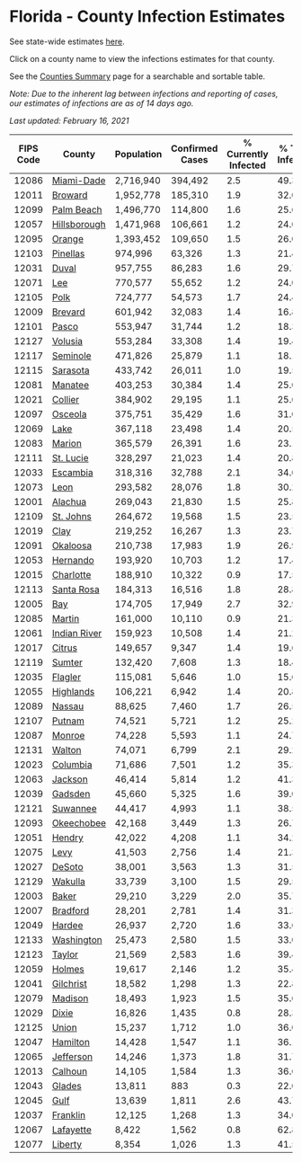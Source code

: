 # Florida - County Infection Estimates

See state-wide estimates [here](/infections/us-fl).

Click on a county name to view the infections estimates for that county.

See the [Counties Summary](/infections/summary-counties) page for a searchable and sortable table.

*Note: Due to the inherent lag between infections and reporting of cases, our estimates of infections are as of 14 days ago.*

*Last updated: February 16, 2021*

|   FIPS Code |                       County |   Population |   Confirmed Cases |   % Currently Infected |   % Total Infected |
|-------------|------------------------------|--------------|-------------------|------------------------|--------------------|
|       12086 |     [Miami-Dade](miami-dade) |    2,716,940 |           394,492 |                    2.5 |               49.3 |
|       12011 |           [Broward](broward) |    1,952,778 |           185,310 |                    1.9 |               32.0 |
|       12099 |     [Palm Beach](palm-beach) |    1,496,770 |           114,800 |                    1.6 |               25.6 |
|       12057 | [Hillsborough](hillsborough) |    1,471,968 |           106,661 |                    1.2 |               24.0 |
|       12095 |             [Orange](orange) |    1,393,452 |           109,650 |                    1.5 |               26.0 |
|       12103 |         [Pinellas](pinellas) |      974,996 |            63,326 |                    1.3 |               21.4 |
|       12031 |               [Duval](duval) |      957,755 |            86,283 |                    1.6 |               29.7 |
|       12071 |                   [Lee](lee) |      770,577 |            55,652 |                    1.2 |               24.0 |
|       12105 |                 [Polk](polk) |      724,777 |            54,573 |                    1.7 |               24.4 |
|       12009 |           [Brevard](brevard) |      601,942 |            32,083 |                    1.4 |               16.8 |
|       12101 |               [Pasco](pasco) |      553,947 |            31,744 |                    1.2 |               18.3 |
|       12127 |           [Volusia](volusia) |      553,284 |            33,308 |                    1.4 |               19.4 |
|       12117 |         [Seminole](seminole) |      471,826 |            25,879 |                    1.1 |               18.1 |
|       12115 |         [Sarasota](sarasota) |      433,742 |            26,011 |                    1.0 |               19.5 |
|       12081 |           [Manatee](manatee) |      403,253 |            30,384 |                    1.4 |               25.0 |
|       12021 |           [Collier](collier) |      384,902 |            29,195 |                    1.1 |               25.6 |
|       12097 |           [Osceola](osceola) |      375,751 |            35,429 |                    1.6 |               31.0 |
|       12069 |                 [Lake](lake) |      367,118 |            23,498 |                    1.4 |               20.5 |
|       12083 |             [Marion](marion) |      365,579 |            26,391 |                    1.6 |               23.1 |
|       12111 |       [St. Lucie](st.-lucie) |      328,297 |            21,023 |                    1.4 |               20.8 |
|       12033 |         [Escambia](escambia) |      318,316 |            32,788 |                    2.1 |               34.0 |
|       12073 |                 [Leon](leon) |      293,582 |            28,076 |                    1.8 |               30.2 |
|       12001 |           [Alachua](alachua) |      269,043 |            21,830 |                    1.5 |               25.8 |
|       12109 |       [St. Johns](st.-johns) |      264,672 |            19,568 |                    1.5 |               23.5 |
|       12019 |                 [Clay](clay) |      219,252 |            16,267 |                    1.3 |               23.7 |
|       12091 |         [Okaloosa](okaloosa) |      210,738 |            17,983 |                    1.9 |               26.9 |
|       12053 |         [Hernando](hernando) |      193,920 |            10,703 |                    1.2 |               17.4 |
|       12015 |       [Charlotte](charlotte) |      188,910 |            10,322 |                    0.9 |               17.5 |
|       12113 |     [Santa Rosa](santa-rosa) |      184,313 |            16,516 |                    1.8 |               28.8 |
|       12005 |                   [Bay](bay) |      174,705 |            17,949 |                    2.7 |               32.9 |
|       12085 |             [Martin](martin) |      161,000 |            10,110 |                    0.9 |               21.3 |
|       12061 | [Indian River](indian-river) |      159,923 |            10,508 |                    1.4 |               21.2 |
|       12017 |             [Citrus](citrus) |      149,657 |             9,347 |                    1.4 |               19.6 |
|       12119 |             [Sumter](sumter) |      132,420 |             7,608 |                    1.3 |               18.4 |
|       12035 |           [Flagler](flagler) |      115,081 |             5,646 |                    1.0 |               15.6 |
|       12055 |       [Highlands](highlands) |      106,221 |             6,942 |                    1.4 |               20.8 |
|       12089 |             [Nassau](nassau) |       88,625 |             7,460 |                    1.7 |               26.5 |
|       12107 |             [Putnam](putnam) |       74,521 |             5,721 |                    1.2 |               25.2 |
|       12087 |             [Monroe](monroe) |       74,228 |             5,593 |                    1.1 |               24.7 |
|       12131 |             [Walton](walton) |       74,071 |             6,799 |                    2.1 |               29.2 |
|       12023 |         [Columbia](columbia) |       71,686 |             7,501 |                    1.2 |               35.3 |
|       12063 |           [Jackson](jackson) |       46,414 |             5,814 |                    1.2 |               41.3 |
|       12039 |           [Gadsden](gadsden) |       45,660 |             5,325 |                    1.6 |               39.0 |
|       12121 |         [Suwannee](suwannee) |       44,417 |             4,993 |                    1.1 |               38.5 |
|       12093 |     [Okeechobee](okeechobee) |       42,168 |             3,449 |                    1.3 |               26.7 |
|       12051 |             [Hendry](hendry) |       42,022 |             4,208 |                    1.1 |               34.2 |
|       12075 |                 [Levy](levy) |       41,503 |             2,756 |                    1.4 |               21.3 |
|       12027 |             [DeSoto](desoto) |       38,001 |             3,563 |                    1.3 |               31.5 |
|       12129 |           [Wakulla](wakulla) |       33,739 |             3,100 |                    1.5 |               29.5 |
|       12003 |               [Baker](baker) |       29,210 |             3,229 |                    2.0 |               35.7 |
|       12007 |         [Bradford](bradford) |       28,201 |             2,781 |                    1.4 |               31.3 |
|       12049 |             [Hardee](hardee) |       26,937 |             2,720 |                    1.6 |               33.6 |
|       12133 |     [Washington](washington) |       25,473 |             2,580 |                    1.5 |               33.0 |
|       12123 |             [Taylor](taylor) |       21,569 |             2,583 |                    1.6 |               39.4 |
|       12059 |             [Holmes](holmes) |       19,617 |             2,146 |                    1.2 |               35.4 |
|       12041 |       [Gilchrist](gilchrist) |       18,582 |             1,298 |                    1.3 |               22.8 |
|       12079 |           [Madison](madison) |       18,493 |             1,923 |                    1.5 |               35.6 |
|       12029 |               [Dixie](dixie) |       16,826 |             1,435 |                    0.8 |               28.3 |
|       12125 |               [Union](union) |       15,237 |             1,712 |                    1.0 |               36.0 |
|       12047 |         [Hamilton](hamilton) |       14,428 |             1,547 |                    1.1 |               36.1 |
|       12065 |       [Jefferson](jefferson) |       14,246 |             1,373 |                    1.8 |               31.7 |
|       12013 |           [Calhoun](calhoun) |       14,105 |             1,584 |                    1.3 |               36.6 |
|       12043 |             [Glades](glades) |       13,811 |               883 |                    0.3 |               22.0 |
|       12045 |                 [Gulf](gulf) |       13,639 |             1,811 |                    2.6 |               43.7 |
|       12037 |         [Franklin](franklin) |       12,125 |             1,268 |                    1.3 |               34.0 |
|       12067 |       [Lafayette](lafayette) |        8,422 |             1,562 |                    0.8 |               62.8 |
|       12077 |           [Liberty](liberty) |        8,354 |             1,026 |                    1.3 |               41.5 |